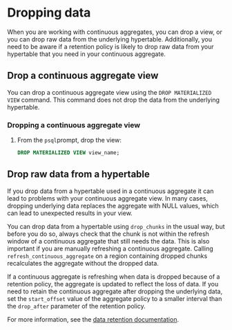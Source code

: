 # Dropping data
When you are working with continuous aggregates, you can drop a view, or you can
drop raw data from the underlying hypertable. Additionally, you need to be aware
if a retention policy is likely to drop raw data from your hypertable that you
need in your continuous aggregate.

## Drop a continuous aggregate view
You can drop a continuous aggregate view using the `DROP MATERIALIZED VIEW`
command. This command does not drop the data from the underlying hypertable.

<procedure>

### Dropping a continuous aggregate view
1.  From the `psql`prompt, drop the view:
    ```sql
    DROP MATERIALIZED VIEW view_name;
    ```

</procedure>

## Drop raw data from a hypertable
If you drop data from a hypertable used in a continuous aggregate it can lead to
problems with your continuous aggregate view. In many cases, dropping underlying
data replaces the aggregate with NULL values, which can lead to unexpected
results in your view.

You can drop data from a hypertable using `drop_chunks` in the usual way, but
before you do so, always check that the chunk is not within the refresh window
of a continuous aggregate that still needs the data. This is also important if
you are manually refreshing a continuous aggregate. Calling
`refresh_continuous_aggregate` on a region containing dropped chunks
recalculates the aggregate without the dropped data.

If a continuous aggregate is refreshing when data is dropped because of a
retention policy, the aggregate is updated to reflect the loss of data. If you
need to retain the continuous aggregate after dropping the underlying data, set
the `start_offset` value of the aggregate policy to a smaller interval than the
`drop_after` parameter of the retention policy.

For more information, see the
[data retention documentation][data-retention-with-continuous-aggregates]. 

[api-drop-chunks]: /api/:currentVersion:/hypertable/drop_chunks
[data-retention-with-continuous-aggregates]: /how-to-guides/data-retention/data-retention-with-continuous-aggregates
[api-add-retention-policy]: /api/:currentVersion:/data-retention/add_retention_policy
